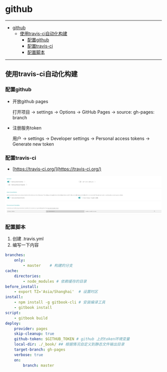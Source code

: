 # github

---

- [github](#github)
  - [使用travis-ci自动化构建](#使用travis-ci自动化构建)
    - [配置github](#配置github)
    - [配置travis-ci](#配置travis-ci)
    - [配置脚本](#配置脚本)

---

## 使用travis-ci自动化构建

### 配置github

- 开放github pages
  
  打开项目 -> settings -> Options -> GitHub Pages -> source: gh-pages: branch
  
- 注册服务token

  用户 -> settings -> Developer settings -> Personal access tokens -> Generate new token


### 配置travis-ci

- [https://travis-ci.org/](https://travis-ci.org/)

![配置](/static/gitbook/travis.PNG)

### 配置脚本

1. 创建 .travis.yml
2. 编写一下内容
``` yml
branches:  
    only:  
        - master    # 构建的分支
cache:  
    directories:  
        - node_modules # 依赖缓存的目录
before_install:
    - export TZ='Asia/Shanghai'  # 设置时区
install: 
    - npm install -g gitbook-cli # 安装编译工具
    - gitbook install
script:
    - gitbook build
deploy:  
    provider: pages  
    skip-cleanup: true  
    github-token: $GITHUB_TOKEN # github 上的token环境变量 
    local-dir: ./_book/ ## 根据情况自定义到静态文件输出目录  
    target-branch: gh-pages  
    verbose: true  
    on:    
        branch: master
```

